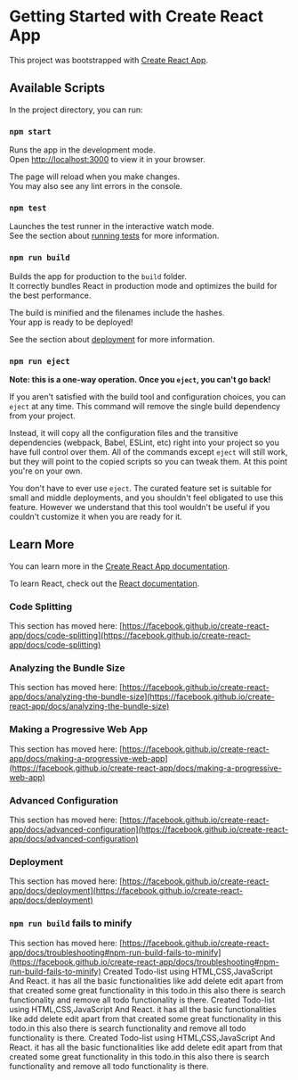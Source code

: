 # Getting Started with Create React App

This project was bootstrapped with [Create React App](https://github.com/facebook/create-react-app).

## Available Scripts

In the project directory, you can run:

### `npm start`

Runs the app in the development mode.\
Open [http://localhost:3000](http://localhost:3000) to view it in your browser.

The page will reload when you make changes.\
You may also see any lint errors in the console.

### `npm test`

Launches the test runner in the interactive watch mode.\
See the section about [running tests](https://facebook.github.io/create-react-app/docs/running-tests) for more information.

### `npm run build`

Builds the app for production to the `build` folder.\
It correctly bundles React in production mode and optimizes the build for the best performance.

The build is minified and the filenames include the hashes.\
Your app is ready to be deployed!

See the section about [deployment](https://facebook.github.io/create-react-app/docs/deployment) for more information.

### `npm run eject`

**Note: this is a one-way operation. Once you `eject`, you can't go back!**

If you aren't satisfied with the build tool and configuration choices, you can `eject` at any time. This command will remove the single build dependency from your project.

Instead, it will copy all the configuration files and the transitive dependencies (webpack, Babel, ESLint, etc) right into your project so you have full control over them. All of the commands except `eject` will still work, but they will point to the copied scripts so you can tweak them. At this point you're on your own.

You don't have to ever use `eject`. The curated feature set is suitable for small and middle deployments, and you shouldn't feel obligated to use this feature. However we understand that this tool wouldn't be useful if you couldn't customize it when you are ready for it.

## Learn More

You can learn more in the [Create React App documentation](https://facebook.github.io/create-react-app/docs/getting-started).

To learn React, check out the [React documentation](https://reactjs.org/).

### Code Splitting

This section has moved here: [https://facebook.github.io/create-react-app/docs/code-splitting](https://facebook.github.io/create-react-app/docs/code-splitting)

### Analyzing the Bundle Size

This section has moved here: [https://facebook.github.io/create-react-app/docs/analyzing-the-bundle-size](https://facebook.github.io/create-react-app/docs/analyzing-the-bundle-size)

### Making a Progressive Web App

This section has moved here: [https://facebook.github.io/create-react-app/docs/making-a-progressive-web-app](https://facebook.github.io/create-react-app/docs/making-a-progressive-web-app)

### Advanced Configuration

This section has moved here: [https://facebook.github.io/create-react-app/docs/advanced-configuration](https://facebook.github.io/create-react-app/docs/advanced-configuration)

### Deployment

This section has moved here: [https://facebook.github.io/create-react-app/docs/deployment](https://facebook.github.io/create-react-app/docs/deployment)

### `npm run build` fails to minify

This section has moved here: [https://facebook.github.io/create-react-app/docs/troubleshooting#npm-run-build-fails-to-minify](https://facebook.github.io/create-react-app/docs/troubleshooting#npm-run-build-fails-to-minify)
C r e a t e d   T o d o - l i s t   u s i n g   H T M L , C S S , J a v a S c r i p t   A n d   R e a c t .   i t   h a s   a l l   t h e   b a s i c   f u n c t i o n a l i t i e s   l i k e   a d d   d e l e t e   e d i t   a p a r t   f r o m   t h a t   c r e a t e d   s o m e   g r e a t   f u n c t i o n a l i t y   i n   t h i s   t o d o . i n   t h i s   a l s o   t h e r e   i s   s e a r c h   f u n c t i o n a l i t y   a n d   r e m o v e   a l l   t o d o   f u n c t i o n a l i t y   i s   t h e r e .  
 C r e a t e d   T o d o - l i s t   u s i n g   H T M L , C S S , J a v a S c r i p t   A n d   R e a c t .   i t   h a s   a l l   t h e   b a s i c   f u n c t i o n a l i t i e s   l i k e   a d d   d e l e t e   e d i t   a p a r t   f r o m   t h a t   c r e a t e d   s o m e   g r e a t   f u n c t i o n a l i t y   i n   t h i s   t o d o . i n   t h i s   a l s o   t h e r e   i s   s e a r c h   f u n c t i o n a l i t y   a n d   r e m o v e   a l l   t o d o   f u n c t i o n a l i t y   i s   t h e r e .  
 C r e a t e d   T o d o - l i s t   u s i n g   H T M L , C S S , J a v a S c r i p t   A n d   R e a c t .   i t   h a s   a l l   t h e   b a s i c   f u n c t i o n a l i t i e s   l i k e   a d d   d e l e t e   e d i t   a p a r t   f r o m   t h a t   c r e a t e d   s o m e   g r e a t   f u n c t i o n a l i t y   i n   t h i s   t o d o . i n   t h i s   a l s o   t h e r e   i s   s e a r c h   f u n c t i o n a l i t y   a n d   r e m o v e   a l l   t o d o   f u n c t i o n a l i t y   i s   t h e r e .  
 